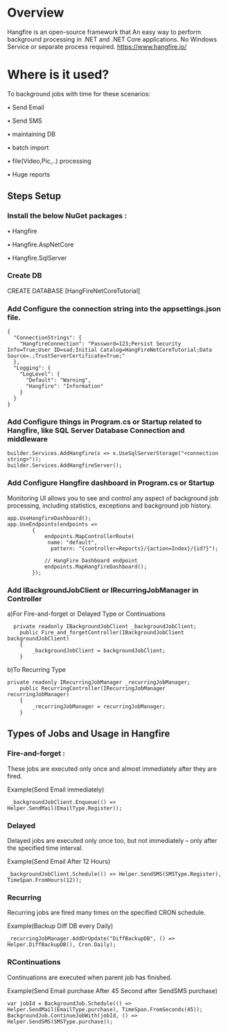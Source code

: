 # Overview
   Hangfire is an open-source framework that  An easy way to perform background processing in .NET and .NET Core applications. No Windows Service or separate process required.
https://www.hangfire.io/

# Where is it used?
To background jobs with time for these scenarios:

•	Send Email 

•	Send SMS

•	maintaining  DB

•	batch import 

•	file(Video,Pic,..) processing

•	Huge reports

## Steps Setup

### Install the below NuGet packages :
•	Hangfire

•	Hangfire.AspNetCore

•	Hangfire.SqlServer

### Create DB

CREATE DATABASE [HangFireNetCoreTutorial]

### Add Configure the connection string into the appsettings.json file.
```
{
  "ConnectionStrings": {
    "HangfireConnection": "Password=123;Persist Security Info=True;User ID=sad;Initial Catalog=HangFireNetCoreTutorial;Data Source=.;TrustServerCertificate=True;"
  },
  "Logging": {
    "LogLevel": {
      "Default": "Warning",
      "Hangfire": "Information"
    }
  }
}
```

### Add Configure things in Program.cs or Startup related to Hangfire, like SQL Server Database Connection and middleware
```
builder.Services.AddHangfire(x => x.UseSqlServerStorage("<connection string>"));
builder.Services.AddHangfireServer();
```
###  Add Configure Hangfire dashboard in Program.cs or Startup

Monitoring UI allows you to see and control any aspect of background job processing, including statistics, exceptions and background job history.
```
app.UseHangfireDashboard();
app.UseEndpoints(endpoints =>
        {
            endpoints.MapControllerRoute(
             name: "default",
              pattern: "{controller=Reports}/{action=Index}/{id?}");

            // HangFire Dashboard endpoint
            endpoints.MapHangfireDashboard();
        });
```
### Add IBackgroundJobClient  or  IRecurringJobManager in Controller

a)For  Fire-and-forget or Delayed Type or  Continuations
```
  private readonly IBackgroundJobClient _backgroundJobClient;
    public Fire_and_forgetController(IBackgroundJobClient backgroundJobClient)
    {
        _backgroundJobClient = backgroundJobClient;
    }
```
b)To  Recurring Type
```
private readonly IRecurringJobManager _recurringJobManager;
    public RecurringController(IRecurringJobManager recurringJobManager)
    {
        _recurringJobManager = recurringJobManager;
    }
```

## Types of Jobs and Usage in Hangfire

### Fire-and-forget : 
These jobs are executed only once and almost immediately after they are fired.

Example(Send Email immediately)
```
 _backgroundJobClient.Enqueue(() => Helper.SendMail(EmailType.Register));
```
### Delayed 
Delayed jobs are executed only once too, but not immediately – only after the specified time interval.

Example(Send Email After 12 Hours)
```
_backgroundJobClient.Schedule(() => Helper.SendSMS(SMSType.Register), TimeSpan.FromHours(12));
```
### Recurring 
Recurring jobs are fired many times on the specified CRON schedule.

  Example(Backup Diff DB every Daily)
```
_recurringJobManager.AddOrUpdate("DiffBackupDB", () => Helper.DiffBackupDB(), Cron.Daily);
```

### RContinuations 
Continuations are executed when parent job has finished.

Example(Send Email purchase After 45 Second after SendSMS purchase)
```
var jobId = BackgroundJob.Schedule(() => Helper.SendMail(EmailType.purchase), TimeSpan.FromSeconds(45));
BackgroundJob.ContinueJobWith(jobId, () => Helper.SendSMS(SMSType.purchase));
```


